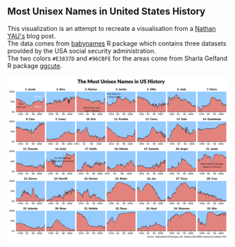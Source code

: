 ## Most Unisex Names in United States History 

This visualization is an attempt to recreate a visualisation from a [Nathan YAU's](https://flowingdata.com/2013/09/25/the-most-unisex-names-in-us-history/) blog post. <br>
The data comes from [babynames](https://github.com/hadley/babynames)  R package which contains three datasets provided by the USA social security administration. <br>
The two colors `#E3837D`  and `#96CBFE` for the areas come from Sharla Gelfand R package [ggcute](https://github.com/sharlagelfand/ggcute). 

![](unisex_babynames.png)